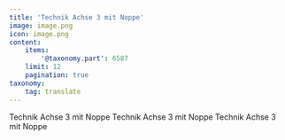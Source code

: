 ```yaml
---
title: 'Technik Achse 3 mit Noppe'
image: image.png
icon: image.png
content:
    items:
        '@taxonomy.part': 6587
    limit: 12
    pagination: true
taxonomy:
    tag: translate
---
```


Technik Achse 3 mit Noppe
Technik Achse 3 mit Noppe
Technik Achse 3 mit Noppe
